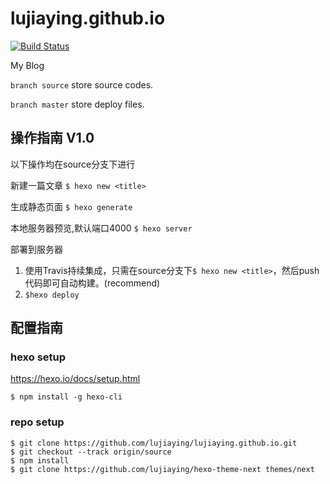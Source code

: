 # lujiaying.github.io 

[![Build Status](https://travis-ci.org/lujiaying/lujiaying.github.io.svg?branch=source)](https://travis-ci.org/lujiaying/lujiaying.github.io)

My Blog

```branch source``` store source codes.

```branch master``` store deploy files.

## 操作指南 V1.0

以下操作均在source分支下进行

新建一篇文章
`$ hexo new <title>`

生成静态页面
`$ hexo generate`

本地服务器预览,默认端口4000
`$ hexo server`

部署到服务器
1. 使用Travis持续集成，只需在source分支下`$ hexo new <title>`，然后push代码即可自动构建。(recommend)
2. `$hexo deploy`


## 配置指南
### hexo setup

https://hexo.io/docs/setup.html

```
$ npm install -g hexo-cli
```

### repo setup
```
$ git clone https://github.com/lujiaying/lujiaying.github.io.git
$ git checkout --track origin/source
$ npm install
$ git clone https://github.com/lujiaying/hexo-theme-next themes/next
```
